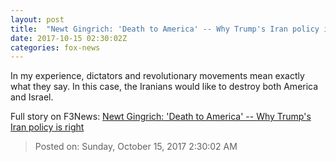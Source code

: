 ```yaml
---
layout: post
title:  "Newt Gingrich: 'Death to America' -- Why Trump's Iran policy is right"
date: 2017-10-15 02:30:02Z
categories: fox-news
---
```


In my experience, dictators and revolutionary movements mean exactly what they say. In this case, the Iranians would like to destroy both America and Israel.


Full story on F3News: [Newt Gingrich: 'Death to America' -- Why Trump's Iran policy is right](http://www.f3nws.com/n/AydrmF)

> Posted on: Sunday, October 15, 2017 2:30:02 AM
